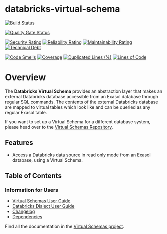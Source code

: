 # databricks-virtual-schema

[![Build Status](https://github.com/exasol/databricks-virtual-schema/actions/workflows/ci-build.yml/badge.svg)](https://github.com/exasol/databricks-virtual-schema/actions/workflows/ci-build.yml)

[![Quality Gate Status](https://sonarcloud.io/api/project_badges/measure?project=com.exasol%3Adatabricks-virtual-schema&metric=alert_status)](https://sonarcloud.io/dashboard?id=com.exasol%3Adatabricks-virtual-schema)

[![Security Rating](https://sonarcloud.io/api/project_badges/measure?project=com.exasol%3Adatabricks-virtual-schema&metric=security_rating)](https://sonarcloud.io/dashboard?id=com.exasol%3Adatabricks-virtual-schema)
[![Reliability Rating](https://sonarcloud.io/api/project_badges/measure?project=com.exasol%3Adatabricks-virtual-schema&metric=reliability_rating)](https://sonarcloud.io/dashboard?id=com.exasol%3Adatabricks-virtual-schema)
[![Maintainability Rating](https://sonarcloud.io/api/project_badges/measure?project=com.exasol%3Adatabricks-virtual-schema&metric=sqale_rating)](https://sonarcloud.io/dashboard?id=com.exasol%3Adatabricks-virtual-schema)
[![Technical Debt](https://sonarcloud.io/api/project_badges/measure?project=com.exasol%3Adatabricks-virtual-schema&metric=sqale_index)](https://sonarcloud.io/dashboard?id=com.exasol%3Adatabricks-virtual-schema)

[![Code Smells](https://sonarcloud.io/api/project_badges/measure?project=com.exasol%3Adatabricks-virtual-schema&metric=code_smells)](https://sonarcloud.io/dashboard?id=com.exasol%3Adatabricks-virtual-schema)
[![Coverage](https://sonarcloud.io/api/project_badges/measure?project=com.exasol%3Adatabricks-virtual-schema&metric=coverage)](https://sonarcloud.io/dashboard?id=com.exasol%3Adatabricks-virtual-schema)
[![Duplicated Lines (%)](https://sonarcloud.io/api/project_badges/measure?project=com.exasol%3Adatabricks-virtual-schema&metric=duplicated_lines_density)](https://sonarcloud.io/dashboard?id=com.exasol%3Adatabricks-virtual-schema)
[![Lines of Code](https://sonarcloud.io/api/project_badges/measure?project=com.exasol%3Adatabricks-virtual-schema&metric=ncloc)](https://sonarcloud.io/dashboard?id=com.exasol%3Adatabricks-virtual-schema)


# Overview

The **Databricks Virtual Schema** provides an abstraction layer that makes an external Databricks database accessible from an Exasol database through regular SQL commands. The contents of the external Databricks database are mapped to virtual tables which look like and can be queried as any regular Exasol table.

If you want to set up a Virtual Schema for a different database system, please head over to the [Virtual Schemas Repository](https://github.com/exasol/virtual-schemas).

## Features

* Access a Databricks data source in read only mode from an Exasol database, using a Virtual Schema.

## Table of Contents

### Information for Users

* [Virtual Schemas User Guide](https://docs.exasol.com/database_concepts/virtual_schemas.htm)
* [Databricks Dialect User Guide](doc/user_guide/user_guide.md)
* [Changelog](doc/changes/changelog.md)
* [Dependencies](dependencies.md)

Find all the documentation in the [Virtual Schemas project](https://github.com/exasol/virtual-schemas/tree/master/doc).
